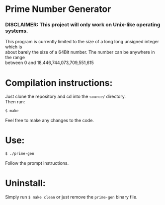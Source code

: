 # Prime Number Generator 
### DISCLAIMER: This project will only work on Unix-like operating systems.
This program is currently limited to the size of a long long unsigned integer which is <br />about barely the size of a 64Bit number. The number can be anywhere in the range <br />between 0 and 18,446,744,073,709,551,615 
# Compilation instructions:
Just clone the repository and cd into the `source/` directory.<br />Then run:
```bash
$ make
```
Feel free to make any changes to the code.
# Use:
```bash
$ ./prime-gen
```
Follow the prompt instructions.
# Uninstall:
Simply run `$ make clean` or just remove the `prime-gen` binary file.
